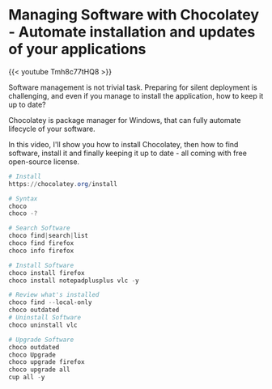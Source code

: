 # Managing Software with Chocolatey - Automate installation and updates of your applications


{{< youtube Tmh8c77tHQ8 >}}

Software management is not trivial task. Preparing for silent deployment is challenging, and even if you manage to install the application, how to keep it up to date?

Chocolatey is package manager for Windows, that can fully automate lifecycle of your software.

In this video, I'll show you how to install Chocolatey, then how to find software, install it and finally keeping it up to date - all coming with free open-source license.

```ps1
# Install 
https://chocolatey.org/install

# Syntax
choco 
choco -?

# Search Software
choco find|search|list
choco find firefox
choco info firefox

# Install Software
choco install firefox
choco install notepadplusplus vlc -y

# Review what's installed
choco find --local-only
choco outdated
# Uninstall Software
choco uninstall vlc

# Upgrade Software
choco outdated
choco Upgrade
choco upgrade firefox
choco upgrade all
cup all -y
```

